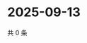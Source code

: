 # 2025-09-13

共 0 条

<!-- BEGIN ZHIHUVIDEO -->
<!-- 最后更新时间 Sat Sep 13 2025 06:09:59 GMT+0800 (China Standard Time) -->

<!-- END ZHIHUVIDEO -->
